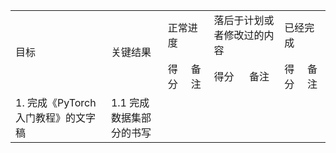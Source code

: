 <table>
  <tr>
    <td rowspan="2">目标</td>
    <td rowspan="2">关键结果</td>
    <td colspan="2">正常进度</td>
    <td colspan="2">落后于计划或者修改过的内容</td>
    <td colspan="2">已经完成</td>
  </tr>
  
  <tr>
    <td>得分</td>
    <td>备注</td>
    <td>得分</td>
    <td>备注</td>
    <td>得分</td>
    <td>备注</td>
  </tr>
  
  <tr>
  <td>1. 完成《PyTorch入门教程》的文字稿</td>
  <td>1.1 完成数据集部分的书写</td>
  <tr>
  
  
</table>

